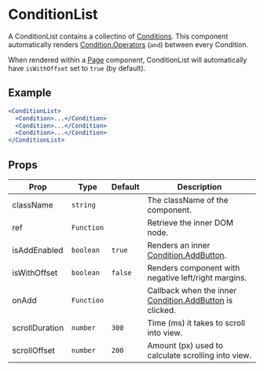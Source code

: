 # ConditionList

A ConditionList contains a collectino of [Conditions](../Condition). This component automatically renders [Condition.Operators](../Condition) (`and`) between every Condition.

When rendered within a [Page](../Page) component, ConditionList will automatically have `isWithOffset` set to `true` (by default).

## Example

```jsx
<ConditionList>
  <Condition>...</Condition>
  <Condition>...</Condition>
  <Condition>...</Condition>
</ConditionList>
```

## Props

| Prop           | Type       | Default | Description                                                             |
| -------------- | ---------- | ------- | ----------------------------------------------------------------------- |
| className      | `string`   |         | The className of the component.                                         |
| ref            | `Function` |         | Retrieve the inner DOM node.                                            |
| isAddEnabled   | `boolean`  | `true`  | Renders an inner [Condition.AddButton](../Condition).                   |
| isWithOffset   | `boolean`  | `false` | Renders component with negative left/right margins.                     |
| onAdd          | `Function` |         | Callback when the inner [Condition.AddButton](../Condition) is clicked. |
| scrollDuration | `number`   | `300`   | Time (ms) it takes to scroll into view.                                 |
| scrollOffset   | `number`   | `200`   | Amount (px) used to calculate scrolling into view.                      |
